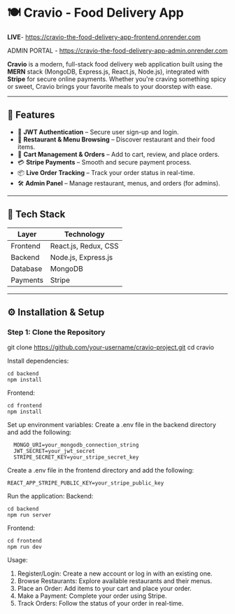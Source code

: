 # 🍽️ Cravio - Food Delivery App
**LIVE**- https://cravio-the-food-delivery-app-frontend.onrender.com

ADMIN PORTAL - https://cravio-the-food-delivery-app-admin.onrender.com

**Cravio** is a modern, full-stack food delivery web application built using the **MERN** stack (MongoDB, Express.js, React.js, Node.js), integrated with **Stripe** for secure online payments. Whether you're craving something spicy or sweet, Cravio brings your favorite meals to your doorstep with ease.

---

## 🚀 Features

- 🔐 **JWT Authentication** – Secure user sign-up and login.
- 🏪 **Restaurant & Menu Browsing** – Discover restaurant and their food items.
- 🛒 **Cart Management & Orders** – Add to cart, review, and place orders.
- 💳 **Stripe Payments** – Smooth and secure payment process.
- 📦 **Live Order Tracking** – Track your order status in real-time.
- 🛠 **Admin Panel** – Manage restaurant, menus, and orders (for admins).

---

## 🧰 Tech Stack

| Layer     | Technology                  |
|-----------|-----------------------------|
| Frontend  | React.js, Redux, CSS        |
| Backend   | Node.js, Express.js         |
| Database  | MongoDB                     |
| Payments  | Stripe                      |

---

## ⚙️ Installation & Setup

### Step 1: Clone the Repository

git clone https://github.com/your-username/cravio-project.git
cd cravio


Install dependencies:

    cd backend
    npm install

Frontend:

    cd frontend
    npm install

Set up environment variables:
  Create a .env file in the backend directory and add the following:
  
      MONGO_URI=your_mongodb_connection_string
      JWT_SECRET=your_jwt_secret
      STRIPE_SECRET_KEY=your_stripe_secret_key

  Create a .env file in the frontend directory and add the following:

    REACT_APP_STRIPE_PUBLIC_KEY=your_stripe_public_key

Run the application:
  Backend:
  
    cd backend
    npm run server

  Frontend:
  
    cd frontend
    npm run dev



Usage:
  1. Register/Login: Create a new account or log in with an existing one.
  2. Browse Restaurants: Explore available restaurants and their menus.
  3. Place an Order: Add items to your cart and place your order.
  4. Make a Payment: Complete your order using Stripe.
  5. Track Orders: Follow the status of your order in real-time.
